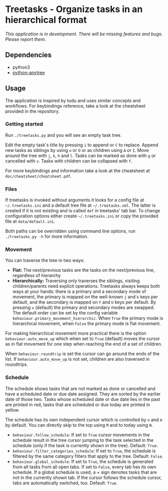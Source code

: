 # Treetasks - Organize tasks in an hierarchical format

*This application is in development. There will be missing features and bugs. Please report them.*

## Dependencies
* python3
* [python-anytree](https://anytree.readthedocs.io/)

## Usage
The application is inspired by tudu and uses similar concepts and workflows.
For keybindings reference, take a look at the cheatsheet provided in the repository.        

### Getting started
Run `./treetasks.py` and you will see an empty task tree.

Edit the empty task's title by pressing `i` to append or `C` to replace.
Append new tasks as siblings by using `o` or `O` or as children using `A` or `I`.
Move around the tree with `j`, `k`, `h` and `l`.
Tasks can be marked as done with `g` or cancelled with `v`.
Tasks with children can be collapsed with `f`.

For more keybindings and information take a look at the cheatsheet at `doc/cheatsheet/cheatsheet.pdf`.

### Files

If treetasks is invoked without arguments it looks for a config file at `~/.treetasks.ini` and a default tree file at `~/.treetasks.xml`.
The latter is created if it is not existing and is called `def` in treetasks' tab bar.
To change configuration options either create `~/.treetasks.ini` or copy the provided file at `data/default.ini`.

Both paths can be overridden using command line options, run `./treetasks.py -h` for more information.

### Movement
 
You can traverse the tree in two ways:
* **Flat:** The next/previous tasks are the tasks on the next/previous line, regardless of hierarchy
* **Hierarchically:** Traversing only traverses the siblings, visiting children/parents need explicit operations.
Treetasks always keeps both ways at your hands: there is a primary and a secondary mode of movement, the primary is mapped on the well-known `j` and `k` keys per default, and the secondary is mapped on `Y` and `U` keys per default.
By pressing `u` (default) the primary and secondary modes are swapped.
The default order can be set by the config variable `behaviour.primary_movement_hierarchic`.
When `True` the primary mode is hierarchical movement, when `False` the primary mode is flat movement.

For making hierarchical movement more practical there is the option `behaviour.auto_move_up` which when set to `True` (default) moves the cursor as in flat movement for one step when reaching the end of a set of children.

When `behaviour.roundtrip` is set the cursor can go around the ends of the list. If `behaviour.auto_move_up` is not set, children are also traversed in roundtrips.

### Schedule

The schedule shows tasks that are not marked as done or cancelled and have a scheduled date or due date assigned. 
They are sorted by the earlier date of those two.
Tasks whose scheduled date or due date lies in the past are printed in red, tasks that are scheduled or due today are printed in yellow.

The schedule has its own independent cursor which is controlled by `n` and `m` by default. You can directly skip to the top using `M` and to today using `N`.

* `behaviour.follow_schedule`: If set to `True` cursor movements in the schedule result in the tree cursor jumping to the task selected in the schedule (only if the task is currently shown in the tree). Default: `True`.
* `behaviour.filter_categories_schedule`: If set to `True`, the schedule is filtered by the same category filters that apply to the tree. Default: `False`.
* `behaviour.global_schedule`: If set to `True`, the schedule is generated from all tasks from all open tabs. If set to `False`, every tab has its own schedule. If a global schedule is used, a + sign denotes tasks that are not in the currently shown tab. If the cursor follows the schedule cursor, tabs are automatically switched, too. Default: `True`.





